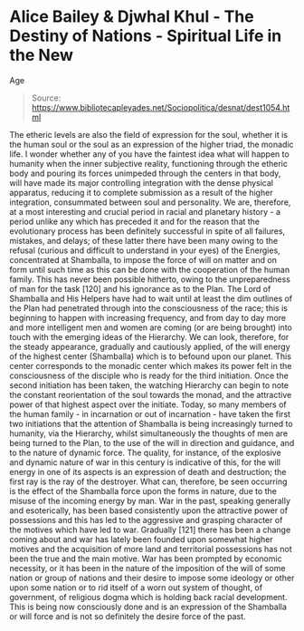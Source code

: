 # Alice Bailey & Djwhal Khul - The Destiny of Nations - Spiritual Life in the New
Age

> Source: https://www.bibliotecapleyades.net/Sociopolitica/desnat/dest1054.html

The etheric levels are also the field of expression for the soul, whether it is the human soul or the soul as an expression of the higher triad, the monadic life. I wonder whether any of you have the faintest idea what will happen to humanity when the inner subjective reality, functioning through the etheric body and pouring its forces unimpeded through the centers in that body, will have made its major controlling integration with the dense physical apparatus, reducing it to complete submission as a result of the higher integration, consummated between soul and personality.
We are, therefore, at a most interesting and crucial period in racial and planetary history - a period unlike any which has preceded it and for the reason that the evolutionary process has been definitely successful in spite of all failures, mistakes, and delays; of these latter there have been many owing to the refusal (curious and difficult to understand in your eyes) of the Energies, concentrated at Shamballa, to impose the force of will on matter and on form until such time as this can be done with the cooperation of the human family. This has never been possible hitherto, owing to the unpreparedness of man for the task [120] and his ignorance as to the Plan. The Lord of Shamballa and His Helpers have had to wait until at least the dim outlines of the Plan had penetrated through into the consciousness of the race; this is beginning to happen with increasing frequency, and from day to day more and more intelligent men and women are coming (or are being brought) into touch with the emerging ideas of the Hierarchy. We can look, therefore, for the steady appearance, gradually and cautiously applied, of the will energy of the highest center (Shamballa) which is to befound upon our planet. This center corresponds to the monadic center which makes its power felt in the consciousness of the disciple who is ready for the third initiation. Once the second initiation has been taken, the watching Hierarchy can begin to note the constant reorientation of the soul towards the monad, and the attractive power of that highest aspect over the initiate. Today, so many members of the human family - in incarnation or out of incarnation - have taken the first two initiations that the attention of Shamballa is being increasingly turned to humanity, via the Hierarchy, whilst simultaneously the thoughts of men are being turned to the Plan, to the use of the will in direction and guidance, and to the nature of dynamic force. The quality, for instance, of the explosive and dynamic nature of war in this century is indicative of this, for the will energy in one of its aspects is an expression of death and destruction; the first ray is the ray of the destroyer. What can, therefore, be seen occurring is the effect of the Shamballa force upon the forms in nature, due to the misuse of the incoming energy by man. War in the past, speaking generally and esoterically, has been based consistently upon the attractive power of possessions and this has led to the aggressive and grasping character of the motives which have led to war. Gradually [121] there has been a change coming about and war has lately been founded upon somewhat higher motives and the acquisition of more land and territorial possessions has not been the true and the main motive. War has been prompted by economic necessity, or it has been in the nature of the imposition of the will of some nation or group of nations and their desire to impose some ideology or other upon some nation or to rid itself of a worn out system of thought, of government, of religious dogma which is holding back racial development. This is being now consciously done and is an expression of the Shamballa or will force and is not so definitely the desire force of the past.
